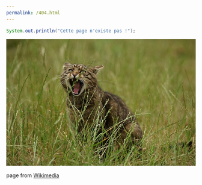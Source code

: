 ```yaml
---
permalink: /404.html
---
```


```java
System.out.println("Cette page n'existe pas !");
```

![](640px-"Try_again!"_(9334439685).jpg)

page from [Wikimedia](https://commons.wikimedia.org/wiki/File:%22Try_again!%22_(9334439685).jpg)

